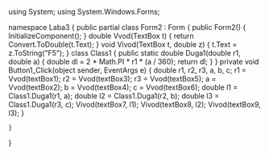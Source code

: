 using System;
using System.Windows.Forms;

namespace Laba3
{
    public partial class Form2 : Form
    {
        public Form2()
        {
            InitializeComponent();
        }
        double Vvod(TextBox t)
        {
            return Convert.ToDouble(t.Text);
        }
        void Vivod(TextBox t, double z)
        {
            t.Text = z.ToString("F5");
        }
        class Class1
        {
            public static double Duga1(double r1, double a)
            {
                double dl = 2 * Math.PI * r1 * (a / 360);
                return dl;
            }
        }
        private void Button1_Click(object sender, EventArgs e)
        {
            double r1, r2, r3, a, b, c;
            r1 = Vvod(textBox1);
            r2 = Vvod(textBox3);
            r3 = Vvod(textBox5);
            a = Vvod(textBox2);
            b = Vvod(textBox4);
            c = Vvod(textBox6);
            double l1 = Class1.Duga1(r1, a);
            double l2 = Class1.Duga1(r2, b);
            double l3 = Class1.Duga1(r3, c);
            Vivod(textBox7, l1);
            Vivod(textBox8, l2);
            Vivod(textBox9, l3);
        }
        
        
    }
}
